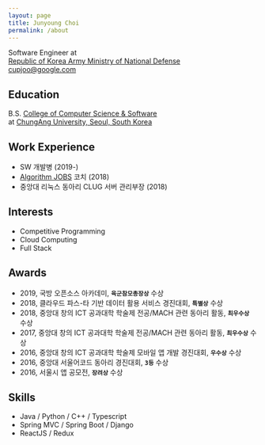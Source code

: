 ```yaml
---
layout: page
title: Junyoung Choi
permalink: /about
---
```


Software Engineer at
<br>
[Republic of Korea Army Ministry of National Defense](https://army.mil.kr/)
<br>
cupjoo@google.com

## Education

B.S. [College of Computer Science & Software](https://cse.cau.ac.kr)
<br>
at [ChungAng University, Seoul, South Korea](https://www.cau.ac.kr)

## Work Experience

- SW 개발병 (2019-)
- [Algorithm JOBS](https://algorithmjobs.io/) 코치 (2018)
- 중앙대 리눅스 동아리 CLUG 서버 관리부장 (2018)

## Interests

- Competitive Programming
- Cloud Computing
- Full Stack

## Awards

- 2019, 국방 오픈소스 아카데미, **`육군참모총장상`** 수상
- 2018, 클라우드 파스-타 기반 데이터 활용 서비스 경진대회, **`특별상`** 수상
- 2018, 중앙대 창의 ICT 공과대학 학술제 전공/MACH 관련 동아리 활동, **`최우수상`** 수상
- 2017, 중앙대 창의 ICT 공과대학 학술제 전공/MACH 관련 동아리 활동, **`최우수상`** 수상
- 2016, 중앙대 창의 ICT 공과대학 학술제 모바일 앱 개발 경진대회, **`우수상`** 수상
- 2016, 중앙대 서울어코드 동아리 경진대회, **`3등`** 수상
- 2016, 서울시 앱 공모전, **`장려상`** 수상

## Skills

- Java / Python / C++ / Typescript
- Spring MVC / Spring Boot / Django
- ReactJS / Redux
